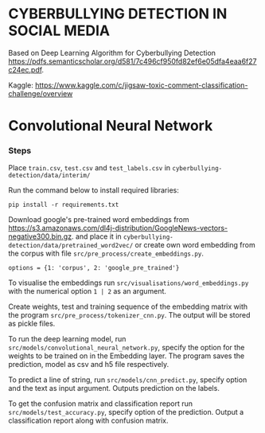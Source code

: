 # CYBERBULLYING DETECTION IN SOCIAL MEDIA 

Based on Deep Learning Algorithm for Cyberbullying Detection https://pdfs.semanticscholar.org/d581/7c496cf950fd82ef6e05dfa4eaa6f27c24ec.pdf.

Kaggle: https://www.kaggle.com/c/jigsaw-toxic-comment-classification-challenge/overview

# Convolutional Neural Network
### Steps

Place ```train.csv```,  ```test.csv``` and ```test_labels.csv``` in ```cyberbullying-detection/data/interim/```

Run the command below to install required libraries:
```
pip install -r requirements.txt
```

Download google's pre-trained word embeddings from https://s3.amazonaws.com/dl4j-distribution/GoogleNews-vectors-negative300.bin.gz.
and place it in ```cyberbullying-detection/data/pretrained_word2vec/``` or create own word embedding from the corpus with file ```src/pre_process/create_embeddings.py```.

```
options = {1: 'corpus', 2: 'google_pre_trained'}
```

To visualise the embeddings run ```src/visualisations/word_embeddings.py``` with the numerical option ``` 1 | 2 ``` as an argument.

Create weights, test and training sequence of the embedding matrix with the program ```src/pre_process/tokenizer_cnn.py```. The output will be stored as pickle files.

To run the deep learning model, run ```src/models/convolutional_neural_network.py```, specify the option for the weights to be trained on in the Embedding layer. The program saves the prediction, model as csv and h5 file respectively.

To predict a line of string, run ```src/models/cnn_predict.py```, specify option and the text as input argument. Outputs prediction on the labels.

To get the confusion matrix and classification report run ```src/models/test_accuracy.py```, specify option of the prediction. Output a classification report along with confusion matrix.
